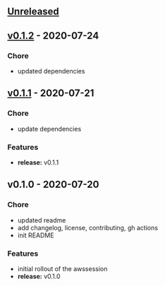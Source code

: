 <a name="unreleased"></a>
## [Unreleased]


<a name="v0.1.2"></a>
## [v0.1.2] - 2020-07-24
### Chore
- updated dependencies


<a name="v0.1.1"></a>
## [v0.1.1] - 2020-07-21
### Chore
- update dependencies

### Features
- **release:** v0.1.1


<a name="v0.1.0"></a>
## v0.1.0 - 2020-07-20
### Chore
- updated readme
- add changelog, license, contributing, gh actions
- init README

### Features
- initial rollout of the awssession
- **release:** v0.1.0


[Unreleased]: https://github.com/clok/awssession/compare/v0.1.2...HEAD
[v0.1.2]: https://github.com/clok/awssession/compare/v0.1.1...v0.1.2
[v0.1.1]: https://github.com/clok/awssession/compare/v0.1.0...v0.1.1

